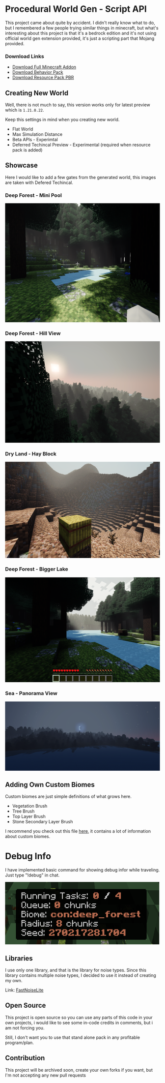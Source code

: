 # Procedural World Gen - Script API
This project came about quite by accident. I didn't really know what to do, but I remembered a few people trying similar things in minecraft, but what's interesting about this project is that it's a bedrock edition and it's not using official world gen extension provided, it's just a scripting part that Mojang provided.

### Download Links
 - [Download Full Minecraft Addon](https://github.com/conmaster2112/procedular-world-gen-script-api/raw/main/WorldGenAddon.mcaddon)
 - [Download Behavior Pack](https://github.com/conmaster2112/procedular-world-gen-script-api/raw/main/WorldGen_BP.mcpack)
 - [Download Resource Pack PBR](https://github.com/conmaster2112/procedular-world-gen-script-api/raw/main/WorldGen_PBR_RP.mcpack)

## Creating New World
Well, there is not much to say, this version works only for latest preview which is `1.21.0.22`.

Keep this settings in mind when you creating new world.
 - Flat World
 - Max Simulation Distance
 - Beta APIs - Experimtal
 - Deferred Techincal Preview - Experimental (required when resource pack is added)

## Showcase
Here I would like to add a few gates from the generated world, this images are taken with Defered Techincal.

### Deep Forest - Mini Pool
![](images/deep_forest_view.png)
### Deep Forest - Hill View
![](images/deep_forest_view2.png)
### Dry Land - Hay Block
![](images/dry_land_view.png)
### Deep Forest - Bigger Lake
![](images/lake_view.png)
### Sea - Panorama View
![](images/panorama_view.png)

## Adding Own Custom Biomes
Custom biomes are just simple definitions of what grows here.
- Vegetation Brush
- Tree Brush
- Top Layer Brush
- Stone Secondary Layer Brush

I recommend you check out this file [here](./behavior_pack/scripts/my_world/biomes.js), it contains a lot of information about custom biomes.

# Debug Info
I have implemented basic command for showing debug infor while traveling. Just type "!debug" in chat.

![](./images/debug_info.png)

## Libraries
I use only one library, and that is the library for noise types. Since this library contains multiple noise types, I decided to use it instead of creating my own.

Link: [FastNoiseLite](https://github.com/Auburn/FastNoiseLite)

## Open Source
This project is open source so you can use any parts of this code in your own projects, i would like to see some in-code credits in comments, but i am not forcing you.

Still, I don't want you to use that stand alone pack in any profitable program/plan.

## Contribution
This project will be archived soon, create your own forks if you want, but I'm not accepting any new pull requests